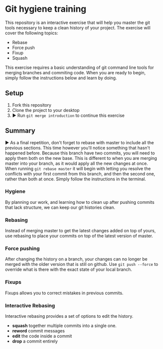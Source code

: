 # Git hygiene training

This repository is an interactive exercise that will help you master the git tools necessary to keep a clean history of your project. The exercise will cover the following topics:
- Rebase
- Force push
- Fixup
- Squash

This exercise requires a basic understanding of git command line tools for merging branches and commiting code. When you are ready to begin, simply follow the instructions below and learn by doing.

## Setup

  1. Fork this repository
  2. Clone the project to your desktop
  3. ▶️ Run `git merge introduction` to continue this exercise

## Summary

▶️ As a final repetition, don't forget to rebase with master to include all the previous sections. This time however you'll notice something that hasn't happened before. Because this branch have two commits, you will need to apply them both on the new base. This is different to when you are merging master into your branch, as it would apply all the new changes at once. When running `git rebase master` it will begin with letting you resolve the conflicts with your first commit from this branch, and then the second one, rather than both at once. Simply follow the instructions in the terminal.

### Hygiene
By planning our work, and learning how to clean up after pushing commits that lack structure, we can keep our git histories clean.

### Rebasing
Instead of merging master to get the latest changes added on top of yours, use rebasing to place your commits on top of the latest version of master.

### Force pushing
After changing the history on a branch, your changes can no longer be merged with the older version that is still on github. Use `git push --force` to override what is there with the exact state of your local branch.

### Fixups
Fixups allows you to correct mistakes in previous commits.

### Interactive Rebasing
Interactive rebasing provides a set of options to edit the history.
  - **squash** together multiple commits into a single one.
  - **reword** commit messages
  - **edit** the code inside a commit
  - **drop** a commit entirely
